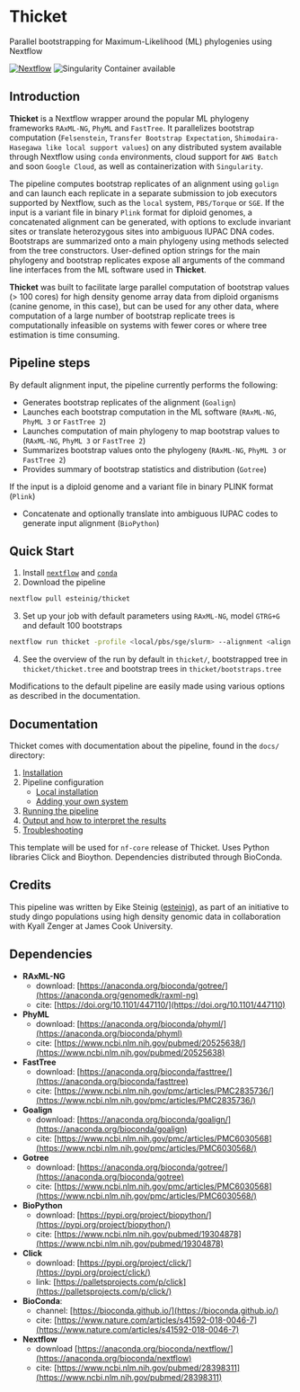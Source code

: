 # Thicket


Parallel bootstrapping for Maximum-Likelihood (ML) phylogenies using Nextflow

[![Nextflow](https://img.shields.io/badge/nextflow-%E2%89%A50.32.0-brightgreen.svg)](https://www.nextflow.io/)
![Singularity Container available](https://img.shields.io/badge/singularity-available-7E4C74.svg)

## Introduction

**Thicket** is a Nextflow wrapper around the popular ML phylogeny frameworks `RAxML-NG`, `PhyML` and `FastTree`. It parallelizes bootstrap computation (`Felsenstein`, `Transfer Bootstrap Expectation`, `Shimodaira-Hasegawa like local support values`) on any distributed system available through Nextflow using `conda` environments, cloud support for `AWS Batch` and soon `Google Cloud`, as well as containerization with `Singularity`.

The pipeline computes bootstrap replicates of an alignment using `golign` and can launch each replicate in a separate submission to job executors supported by Nextflow, such as the `local` system, `PBS/Torque` or `SGE`. If the input is a variant file in binary `Plink` format for diploid genomes, a concatenated alignment can be generated, with options to exclude invariant sites or translate heterozygous sites into ambiguous IUPAC DNA codes. Bootstraps are summarized onto a main phylogeny using methods selected from the tree constructors. User-defined option strings for the main phylogeny and bootstrap replicates expose all arguments of the command line interfaces from the ML software used in **Thicket**.

**Thicket** was built to facilitate large parallel computation of bootstrap values (> 100 cores) for high density genome array data from diploid organisms (canine genome, in this case), but can be used for any other data, where computation of a large number of bootstrap replicate trees is computationally infeasible on systems with fewer cores or where tree estimation is time consuming.

## Pipeline steps

By default alignment input, the pipeline currently performs the following:

* Generates bootstrap replicates of the alignment (`Goalign`)
* Launches each bootstrap computation in the ML software (`RAxML-NG`, `PhyML 3` or `FastTree 2`)
* Launches computation of main phylogeny to map bootstrap values to (`RAxML-NG`, `PhyML 3` or `FastTree 2`)
* Summarizes bootstrap values onto the phylogeny (`RAxML-NG`, `PhyML 3` or `FastTree 2`)
* Provides summary of bootstrap statistics and distribution (`Gotree`)

If the input is a diploid genome and a variant file in binary PLINK format (`Plink`)

* Concatenate and optionally translate into ambiguous IUPAC codes to generate input alignment (`BioPython`) 

## Quick Start

1. Install [`nextflow`](docs/installation.md) and [`conda`](https://conda.io/miniconda.html)
2. Download the pipeline

```bash
nextflow pull esteinig/thicket
```

3. Set up your job with default parameters using `RAxML-NG`, model `GTRG+G` and default 100 bootstraps


```bash
nextflow run thicket -profile <local/pbs/sge/slurm> --alignment <align.fasta>
```

4. See the overview of the run by default in `thicket/`, bootstrapped 
tree in `thicket/thicket.tree` and bootstrap trees in `thicket/bootstraps.tree`

Modifications to the default pipeline are easily made using various options
as described in the documentation.

## Documentation

Thicket comes with documentation about the pipeline, found in the `docs/` directory:

1. [Installation](docs/installation.md)
2. Pipeline configuration
    * [Local installation](docs/configuration/local.md)
    * [Adding your own system](docs/configuration/adding_your_own.md)
3. [Running the pipeline](docs/usage.md)
4. [Output and how to interpret the results](docs/output.md)
5. [Troubleshooting](docs/troubleshooting.md)

This template will be used for `nf-core` release of Thicket. Uses Python libraries Click and Bioython. Dependencies distributed through BioConda.

## Credits

This pipeline was written by Eike Steinig ([esteinig](https://github.com/esteinig)), 
as part of an initiative to study dingo populations using high density genomic data
in collaboration with Kyall Zenger at James Cook University.

## Dependencies


* **RAxML-NG** 
   * download: [https://anaconda.org/bioconda/gotree/](https://anaconda.org/genomedk/raxml-ng)
   * cite: [https://doi.org/10.1101/447110/](https://doi.org/10.1101/447110)
* **PhyML** 
   * download: [https://anaconda.org/bioconda/phyml/](https://anaconda.org/bioconda/phyml)
   * cite: [https://www.ncbi.nlm.nih.gov/pubmed/20525638/](https://www.ncbi.nlm.nih.gov/pubmed/20525638)
* **FastTree** 
   * download: [https://anaconda.org/bioconda/fasttree/](https://anaconda.org/bioconda/fasttree)
   * cite: [https://www.ncbi.nlm.nih.gov/pmc/articles/PMC2835736/](https://www.ncbi.nlm.nih.gov/pmc/articles/PMC2835736/)
* **Goalign** 
   * download: [https://anaconda.org/bioconda/goalign/](https://anaconda.org/bioconda/goalign)
   * cite: [https://www.ncbi.nlm.nih.gov/pmc/articles/PMC6030568](https://www.ncbi.nlm.nih.gov/pmc/articles/PMC6030568/)
* **Gotree**
   * download: [https://anaconda.org/bioconda/gotree/](https://anaconda.org/bioconda/gotree)
   * cite: [https://www.ncbi.nlm.nih.gov/pmc/articles/PMC6030568](https://www.ncbi.nlm.nih.gov/pmc/articles/PMC6030568/)
* **BioPython** 
   * download: [https://pypi.org/project/biopython/](https://pypi.org/project/biopython/)
   * cite: [https://www.ncbi.nlm.nih.gov/pubmed/19304878](https://www.ncbi.nlm.nih.gov/pubmed/19304878)
* **Click**
   * download: [https://pypi.org/project/click/](https://pypi.org/project/click/)
   * link: [https://palletsprojects.com/p/click](https://palletsprojects.com/p/click/)
* **BioConda**:
   * channel: [https://bioconda.github.io/](https://bioconda.github.io/)
   * cite: [https://www.nature.com/articles/s41592-018-0046-7](https://www.nature.com/articles/s41592-018-0046-7)
* **Nextflow**
   * download [https://anaconda.org/bioconda/nextflow/](https://anaconda.org/bioconda/nextflow)
   * cite: [https://www.ncbi.nlm.nih.gov/pubmed/28398311](https://www.ncbi.nlm.nih.gov/pubmed/28398311)


